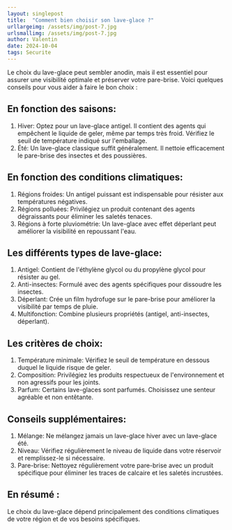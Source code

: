```yaml
---
layout: singlepost
title:  "Comment bien choisir son lave-glace ?"
urllargeimg: /assets/img/post-7.jpg
urlsmallimg: /assets/img/post-7.jpg
author: Valentin
date: 2024-10-04
tags: Securite 
---
```

Le choix du lave-glace peut sembler anodin, mais il est essentiel pour assurer une visibilité optimale et préserver votre pare-brise. Voici quelques conseils pour vous aider à faire le bon choix :

## En fonction des saisons:
1. Hiver: Optez pour un lave-glace antigel. Il contient des agents qui empêchent le liquide de geler, même par temps très froid. Vérifiez le seuil de température indiqué sur l'emballage.
2. Été: Un lave-glace classique suffit généralement. Il nettoie efficacement le pare-brise des insectes et des poussières.

## En fonction des conditions climatiques:

1. Régions froides: Un antigel puissant est indispensable pour résister aux températures négatives.
2. Régions polluées: Privilégiez un produit contenant des agents dégraissants pour éliminer les saletés tenaces.
3. Régions à forte pluviométrie: Un lave-glace avec effet déperlant peut améliorer la visibilité en repoussant l'eau.

## Les différents types de lave-glace:

1. Antigel: Contient de l'éthylène glycol ou du propylène glycol pour résister au gel.
2. Anti-insectes: Formulé avec des agents spécifiques pour dissoudre les insectes.
3. Déperlant: Crée un film hydrofuge sur le pare-brise pour améliorer la visibilité par temps de pluie.
4. Multifonction: Combine plusieurs propriétés (antigel, anti-insectes, déperlant).

## Les critères de choix:

1. Température minimale: Vérifiez le seuil de température en dessous duquel le liquide risque de geler.
2. Composition: Privilégiez les produits respectueux de l'environnement et non agressifs pour les joints.
3. Parfum: Certains lave-glaces sont parfumés. Choisissez une senteur agréable et non entêtante.

## Conseils supplémentaires:

1. Mélange: Ne mélangez jamais un lave-glace hiver avec un lave-glace été.
2. Niveau: Vérifiez régulièrement le niveau de liquide dans votre réservoir et remplissez-le si nécessaire.
3. Pare-brise: Nettoyez régulièrement votre pare-brise avec un produit spécifique pour éliminer les traces de calcaire et les saletés incrustées.

## En résumé :
Le choix du lave-glace dépend principalement des conditions climatiques de votre région et de vos besoins spécifiques.